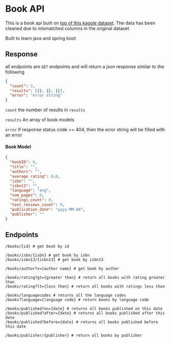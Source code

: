# Book API

This is a book api built
on [top of this kaggle dataset](https://www.kaggle.com/datasets/jealousleopard/goodreadsbooks?resource=download). The
data has been cleaned due to mismatched columns in the original dataset

Built to learn java and spring boot

## Response

all endpoints are `GET` endpoints and will return a json response similar to the following

```json
{
  "count": 3,
  "results": [{}, {}, {}],
  "error": "error string"
}
```

`count` the number of results in `results`

`results` An array of book models

`error` if response status code == 404, then the error string will be filled with an error

#### Book Model

```json
{
  "bookID": 0,
  "title": "",
  "authors": "",
  "average rating": 0.0,
  "isbn": "",
  "isbn13": "",
  "language": "eng",
  "num_pages": 0,
  "ratings_count": 0,
  "text_reviews_count": 0,
  "publication_date": "yyyy-MM-dd",
  "publisher": ""
}
```

## Endpoints

```
/books/{id} # get book by id

/books/isbn/{isbn} # get book by isbn
/books/isbn13/{isbn13} # get book by isbn13

/books/author?v={author name} # get book by author

/books/rating?gt={greater then} # return all books with rating greater than
/books/rating?lt={less then} # return all books with ratings less than

/books/languagecodes # returns all the language codes
/books?language={language code} # return books by language code

/books/published?on={date} # returns all books published on this date
/books/published?after={date} # returns all books published after this date
/books/published?before={date} # returns all books published before this date

/books/publisher/{publisher} # return all books by publisher
```

